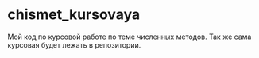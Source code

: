 # chismet_kursovaya
Мой код по курсовой работе по теме численных методов. Так же сама курсовая будет лежать в репозитории.
